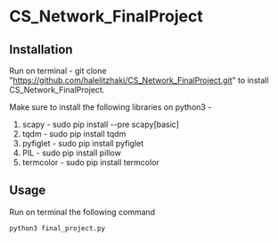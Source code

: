 # CS_Network_FinalProject

## Installation

Run on terminal - git clone "https://github.com/halelitzhaki/CS_Network_FinalProject.git" to install CS_Network_FinalProject.

Make sure to install the following libraries on python3 - 
1. scapy - sudo pip install --pre scapy[basic]
2. tqdm - sudo pip install tqdm
3. pyfiglet - sudo pip install pyfiglet
4. PIL - sudo pip install pillow
5. termcolor - sudo pip install termcolor


## Usage

Run on terminal the following command
```bash
python3 final_project.py
```
